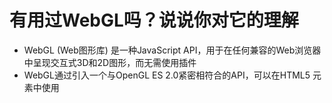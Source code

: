# 有用过WebGL吗？说说你对它的理解

- WebGL (Web图形库) 是一种JavaScript API，用于在任何兼容的Web浏览器中呈现交互式3D和2D图形，而无需使用插件
- WebGL通过引入一个与OpenGL ES 2.0紧密相符合的API，可以在HTML5 元素中使用
